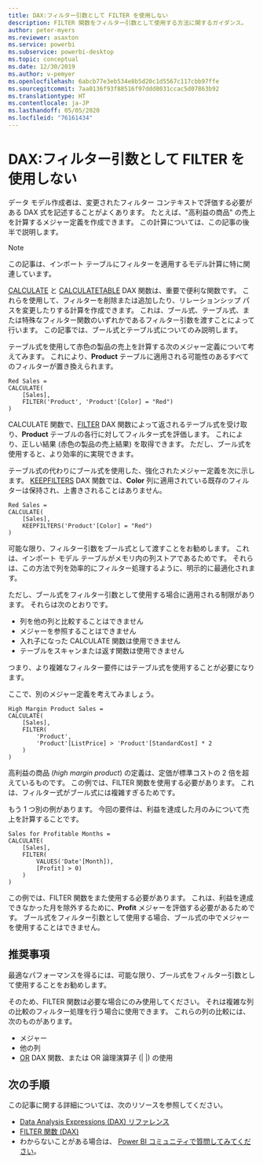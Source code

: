 ```yaml
---
title: DAX:フィルター引数として FILTER を使用しない
description: FILTER 関数をフィルター引数として使用する方法に関するガイダンス。
author: peter-myers
ms.reviewer: asaxton
ms.service: powerbi
ms.subservice: powerbi-desktop
ms.topic: conceptual
ms.date: 12/30/2019
ms.author: v-pemyer
ms.openlocfilehash: 6abcb77e3eb534e8b5d20c1d5567c117cbb97ffe
ms.sourcegitcommit: 7aa0136f93f88516f97ddd8031ccac5d07863b92
ms.translationtype: HT
ms.contentlocale: ja-JP
ms.lasthandoff: 05/05/2020
ms.locfileid: "76161434"
---
```

# <a name="dax-avoid-using-filter-as-a-filter-argument"></a>DAX:フィルター引数として FILTER を使用しない

データ モデル作成者は、変更されたフィルター コンテキストで評価する必要がある DAX 式を記述することがよくあります。 たとえば、"高利益の商品" の売上を計算するメジャー定義を作成できます。 この計算については、この記事の後半で説明します。

> [!NOTE]
> この記事は、インポート テーブルにフィルターを適用するモデル計算に特に関連しています。

[CALCULATE](/dax/calculate-function-dax) と [CALCULATETABLE](/dax/calculatetable-function-dax) DAX 関数は、重要で便利な関数です。 これらを使用して、フィルターを削除または追加したり、リレーションシップ パスを変更したりする計算を作成できます。 これは、ブール式、テーブル式、または特殊なフィルター関数のいずれかであるフィルター引数を渡すことによって行います。 この記事では、ブール式とテーブル式についてのみ説明します。

テーブル式を使用して赤色の製品の売上を計算する次のメジャー定義について考えてみます。 これにより、**Product** テーブルに適用される可能性のあるすべてのフィルターが置き換えられます。

```dax
Red Sales =
CALCULATE(
    [Sales],
    FILTER('Product', 'Product'[Color] = "Red")
)
```

CALCULATE 関数で、[FILTER](/dax/filter-function-dax) DAX 関数によって返されるテーブル式を受け取り、**Product** テーブルの各行に対してフィルター式を評価します。 これにより、正しい結果 (赤色の製品の売上結果) を取得できます。 ただし、ブール式を使用すると、より効率的に実現できます。

テーブル式の代わりにブール式を使用した、強化されたメジャー定義を次に示します。 [KEEPFILTERS](/dax/keepfilters-function-dax) DAX 関数では、**Color** 列に適用されている既存のフィルターは保持され、上書きされることはありません。

```dax
Red Sales =
CALCULATE(
    [Sales],
    KEEPFILTERS('Product'[Color] = "Red")
)
```

可能な限り、フィルター引数をブール式として渡すことをお勧めします。 これは、インポート モデル テーブルがメモリ内の列ストアであるためです。 それらは、この方法で列を効率的にフィルター処理するように、明示的に最適化されます。

ただし、ブール式をフィルター引数として使用する場合に適用される制限があります。 それらは次のとおりです。

- 列を他の列と比較することはできません
- メジャーを参照することはできません
- 入れ子になった CALCULATE 関数は使用できません
- テーブルをスキャンまたは返す関数は使用できません

つまり、より複雑なフィルター要件にはテーブル式を使用することが必要になります。

ここで、別のメジャー定義を考えてみましょう。

```dax
High Margin Product Sales =
CALCULATE(
    [Sales],
    FILTER(
        'Product',
        'Product'[ListPrice] > 'Product'[StandardCost] * 2
    )
)
```

高利益の商品 (_high margin product_) の定義は、定価が標準コストの 2 倍を超えているものです。 この例では、FILTER 関数を使用する必要があります。 これは、フィルター式がブール式には複雑すぎるためです。

もう 1 つ別の例があります。 今回の要件は、利益を達成した月のみについて売上を計算することです。

```dax
Sales for Profitable Months =
CALCULATE(
    [Sales],
    FILTER(
        VALUES('Date'[Month]),
        [Profit] > 0)
    )
)
```

この例では、FILTER 関数をまた使用する必要があります。 これは、利益を達成できなかった月を除外するために、**Profit** メジャーを評価する必要があるためです。 ブール式をフィルター引数として使用する場合、ブール式の中でメジャーを使用することはできません。

## <a name="recommendations"></a>推奨事項

最適なパフォーマンスを得るには、可能な限り、ブール式をフィルター引数として使用することをお勧めします。

そのため、FILTER 関数は必要な場合にのみ使用してください。 それは複雑な列の比較のフィルター処理を行う場合に使用できます。 これらの列の比較には、次のものがあります。

- メジャー
- 他の列
- [OR](/dax/or-function-dax) DAX 関数、または OR 論理演算子 (| |) の使用

## <a name="next-steps"></a>次の手順

この記事に関する詳細については、次のリソースを参照してください。

- [Data Analysis Expressions (DAX) リファレンス](/dax/)
- [FILTER 関数 (DAX)](/dax/filter-function-dax)
- わからないことがある場合は、 [Power BI コミュニティで質問してみてください](https://community.powerbi.com/)。
